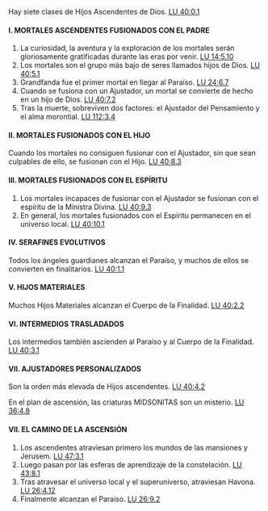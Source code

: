 


Hay siete clases de Hijos Ascendentes de Dios. [LU 40:0.1](/es/The_Urantia_Book/40#p0_1)

#### I. MORTALES ASCENDENTES FUSIONADOS CON EL PADRE
1. La curiosidad, la aventura y la exploración de los mortales serán gloriosamente gratificadas durante las eras por venir. [LU 14:5.10](/es/The_Urantia_Book/14#p5_10)
2. Los mortales son el grupo más bajo de seres llamados hijos de Dios. [LU 40:5.1](/es/The_Urantia_Book/40#p5_1)
3. Grandfanda fue el primer mortal en llegar al Paraíso. [LU 24:6.7](/es/The_Urantia_Book/24#p6_7)
4. Cuando se fusiona con un Ajustador, un mortal se convierte de hecho en un hijo de Dios. [LU 40:7.2](/es/The_Urantia_Book/40#p7_2)
5. Tras la muerte, sobreviven dos factores: el Ajustador del Pensamiento y el alma morontial. [LU 112:3.4](/es/The_Urantia_Book/112#p3_4)

#### II. MORTALES FUSIONADOS CON EL HIJO

Cuando los mortales no consiguen fusionar con el Ajustador, sin que sean culpables de ello, se fusionan con el Hijo. [LU 40:8.3](/es/The_Urantia_Book/40#p8_3)

#### III. MORTALES FUSIONADOS CON EL ESPÍRITU
1. Los mortales incapaces de fusionar con el Ajustador se fusionan con el espíritu de la Ministra Divina. [LU 40:9.3](/es/The_Urantia_Book/40#p9_3)
2. En general, los mortales fusionados con el Espíritu permanecen en el universo local. [LU 40:10.1](/es/The_Urantia_Book/40#p10_1)

#### IV. SERAFINES EVOLUTIVOS

Todos los ángeles guardianes alcanzan el Paraíso, y muchos de ellos se convierten en finalitarios. [LU 40:1.1](/es/The_Urantia_Book/40#p1_1)

#### V. HIJOS MATERIALES

Muchos Hijos Materiales alcanzan el Cuerpo de la Finalidad. [LU 40:2.2](/es/The_Urantia_Book/40#p2_2)

#### VI. INTERMEDIOS TRASLADADOS

Los intermedios también ascienden al Paraíso y al Cuerpo de la Finalidad. [LU 40:3.1](/es/The_Urantia_Book/40#p3_1)

#### VII. AJUSTADORES PERSONALIZADOS

Son la orden más elevada de Hijos ascendentes. [LU 40:4.2](/es/The_Urantia_Book/40#p4_2)

En el plan de ascensión, las criaturas MIDSONITAS son un misterio. [LU 36:4.8](/es/The_Urantia_Book/36#p4_8)

#### VII. EL CAMINO DE LA ASCENSIÓN
1. Los ascendentes atraviesan primero los mundos de las mansiones y Jerusem. [LU 47:3.1](/es/The_Urantia_Book/47#p3_1)
2. Luego pasan por las esferas de aprendizaje de la constelación. [LU 43:8.1](/es/The_Urantia_Book/43#p8_1)
3. Tras atravesar el universo local y el superuniverso, atraviesan Havona. [LU 26:4.12](/es/The_Urantia_Book/26#p4_12)
4. Finalmente alcanzan el Paraíso. [LU 26:9.2](/es/The_Urantia_Book/26#p9_2)